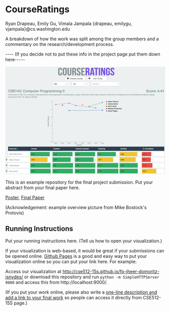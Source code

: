 CourseRatings
===============
Ryan Drapeau, Emily Gu, Vimala Jampala {drapeau, emilygu, vjampala}@cs.washington.edu


A breakdown of how the work was split among the group members and a commentary on the research/development process.


---- (If you decide not to put these info in the project page put them down here-----

![Overview](overview.png)

This is an example repository for the final project submission.  Put your abstract from your final paper here.

[Poster](https://github.com/CSE512-15S/fp-jheer-domoritz-jsnydes/raw/master/final/poster-jheer-kanitw.pdf),
[Final Paper](https://github.com/CSE512-15S/fp-jheer-domoritz-jsnydes/raw/master/final/paper-jheer-kanitw.pdf)

(Acknowledgement: example overview picture from Mike Bostock's Protovis)

## Running Instructions

Put your running instructions here.  (Tell us how to open your visualization.)

If your visualization is web-based,  it would be great if your submissions can be opened online. [Github Pages](http://pages.github.com/) is a good and easy way to put your visualization online so you can put your link here.  For example:

Access our visualization at http://cse512-15s.github.io/fp-jheer-domoritz-jsnydes/ or download this repository and run `python -m SimpleHTTPServer 9000` and access this from http://localhost:9000/.

(If you put your work online, please also write a [one-line description and add a link to your final work](http://note.io/1n3u46s) so people can access it directly from CSE512-15S page.)
